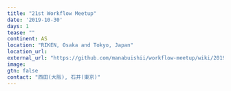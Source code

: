 ```yaml
---
title: "21st Workflow Meetup"
date: '2019-10-30'
days: 1
tease: ""
continent: AS
location: "RIKEN, Osaka and Tokyo, Japan"
location_url: 
external_url: "https://github.com/manabuishii/workflow-meetup/wiki/20191030"
image:
gtn: false
contact: "西田(大阪), 石井(東京)"
---
```

